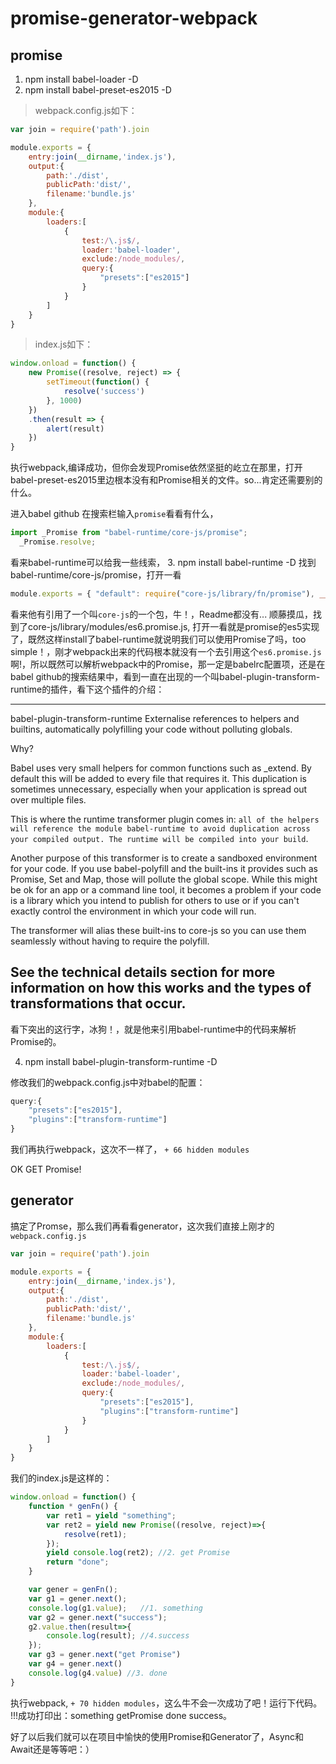 # promise-generator-webpack

## promise

1. npm install babel-loader -D
2. npm install babel-preset-es2015 -D

> webpack.config.js如下：

```js
var join = require('path').join

module.exports = {
    entry:join(__dirname,'index.js'),
    output:{
        path:'./dist',
        publicPath:'dist/',
        filename:'bundle.js'
    },
    module:{
        loaders:[
            {
                test:/\.js$/,
                loader:'babel-loader',
                exclude:/node_modules/,
                query:{
                    "presets":["es2015"]
                }
            }
        ]
    }
}
```

> index.js如下：

```js
window.onload = function() {
    new Promise((resolve, reject) => {
        setTimeout(function() {
            resolve('success')
        }, 1000)
    })
    .then(result => {
        alert(result)
    })
}
```

执行webpack,编译成功，但你会发现Promise依然坚挺的屹立在那里，打开babel-preset-es2015里边根本没有和Promise相关的文件。so...肯定还需要别的什么。

进入babel github 在搜索栏输入`promise`看看有什么，
```js
import _Promise from "babel-runtime/core-js/promise";
  _Promise.resolve;
```

看来babel-runtime可以给我一些线索，
3. npm install babel-runtime -D 
找到babel-runtime/core-js/promise，打开一看
```js
module.exports = { "default": require("core-js/library/fn/promise"), __esModule: true };
```
看来他有引用了一个叫`core-js`的一个包，牛！，Readme都没有...
顺藤摸瓜，找到了core-js/library/modules/es6.promise.js, 打开一看就是promise的es5实现了，既然这样install了babel-runtime就说明我们可以使用Promise了吗，too simple！，刚才webpack出来的代码根本就没有一个去引用这个`es6.promise.js`啊!，所以既然可以解析webpack中的Promise，那一定是babelrc配置项，还是在babel github的搜索结果中，看到一直在出现的一个叫babel-plugin-transform-runtime的插件，看下这个插件的介绍：

---
babel-plugin-transform-runtime
Externalise references to helpers and builtins, automatically polyfilling your code without polluting globals.

Why?

Babel uses very small helpers for common functions such as _extend. By default this will be added to every file that requires it. This duplication is sometimes unnecessary, especially when your application is spread out over multiple files.

This is where the runtime transformer plugin comes in: `all of the helpers will reference the module babel-runtime to avoid duplication across your compiled output. The runtime will be compiled into your build`.

Another purpose of this transformer is to create a sandboxed environment for your code. If you use babel-polyfill and the built-ins it provides such as Promise, Set and Map, those will pollute the global scope. While this might be ok for an app or a command line tool, it becomes a problem if your code is a library which you intend to publish for others to use or if you can't exactly control the environment in which your code will run.

The transformer will alias these built-ins to core-js so you can use them seamlessly without having to require the polyfill.

See the technical details section for more information on how this works and the types of transformations that occur.
---
看下突出的这行字，冰狗！，就是他来引用babel-runtime中的代码来解析Promise的。

4. npm install babel-plugin-transform-runtime -D 

修改我们的webpack.config.js中对babel的配置：
```js
query:{
    "presets":["es2015"],
    "plugins":["transform-runtime"]
}
```

我们再执行webpack，这次不一样了， `+ 66 hidden modules`

OK GET Promise!

## generator
搞定了Promse，那么我们再看看generator，这次我们直接上刚才的`webpack.config.js`
```js
var join = require('path').join

module.exports = {
    entry:join(__dirname,'index.js'),
    output:{
        path:'./dist',
        publicPath:'dist/',
        filename:'bundle.js'
    },
    module:{
        loaders:[
            {
                test:/\.js$/,
                loader:'babel-loader',
                exclude:/node_modules/,
                query:{
                    "presets":["es2015"],
                    "plugins":["transform-runtime"]
                }
            }
        ]
    }
}
```

我们的index.js是这样的：
```js
window.onload = function() {
    function * genFn() {
        var ret1 = yield "something";
        var ret2 = yield new Promise((resolve, reject)=>{
            resolve(ret1);
        });
        yield console.log(ret2); //2. get Promise
        return "done";
    }

    var gener = genFn();
    var g1 = gener.next();
    console.log(g1.value);   //1. something
    var g2 = gener.next("success");
    g2.value.then(result=>{
        console.log(result); //4.success
    });
    var g3 = gener.next("get Promise")
    var g4 = gener.next()
    console.log(g4.value) //3. done
}
```
执行webpack, `+ 70 hidden modules`，这么牛不会一次成功了吧！运行下代码。
!!!成功打印出：something getPromise done success。

好了以后我们就可以在项目中愉快的使用Promise和Generator了，Async和Await还是等等吧：）
 